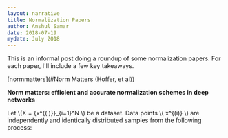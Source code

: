 ```yaml
---
layout: narrative
title: Normalization Papers
author: Anshul Samar
date: 2018-07-19
mydate: July 2018
---
```


<script
src="https://cdnjs.cloudflare.com/ajax/libs/mathjax/2.7.0/MathJax.js?config=TeX-AMS-MML_HTMLorMML"
type="text/javascript"></script>

This is an informal post doing a roundup of some normalization
papers. For each paper, I'll include a few key takeaways. 

[normmatters](#Norm Matters (Hoffer, et al))

<a name="normmatters"></a> **Norm matters: efficient and accurate
normalization schemes in deep networks**

Let \\(X = {x^{(i)}}_{i=1}^N \\) be a dataset. Data points \\(
x^{(i)} \\) are independently and identically distributed samples
from the following process:
